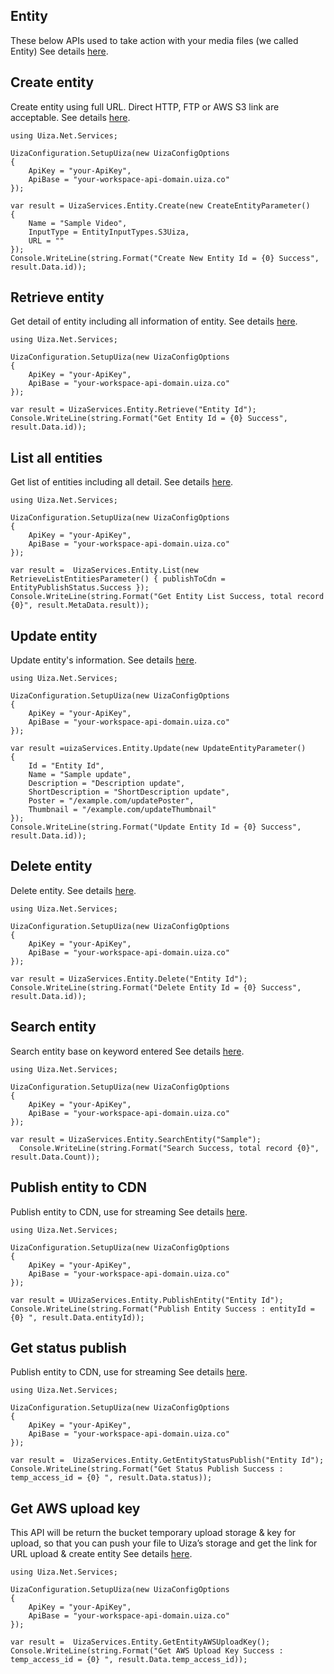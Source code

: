 ## Entity
These below APIs used to take action with your media files (we called Entity)
See details [here](https://docs.uiza.io/#video).

## Create entity
Create entity using full URL. Direct HTTP, FTP or AWS S3 link are acceptable.
See details [here](https://docs.uiza.io/#create-entity).

```Cshard
using Uiza.Net.Services;

UizaConfiguration.SetupUiza(new UizaConfigOptions
{
	ApiKey = "your-ApiKey",
	ApiBase = "your-workspace-api-domain.uiza.co"
});

var result = UizaServices.Entity.Create(new CreateEntityParameter()
{
	Name = "Sample Video",
	InputType = EntityInputTypes.S3Uiza,
	URL = ""
});
Console.WriteLine(string.Format("Create New Entity Id = {0} Success", result.Data.id));
```

## Retrieve entity
Get detail of entity including all information of entity.
See details [here](https://docs.uiza.io/#retrieve-an-entity).

```Cshard
using Uiza.Net.Services;

UizaConfiguration.SetupUiza(new UizaConfigOptions
{
	ApiKey = "your-ApiKey",
	ApiBase = "your-workspace-api-domain.uiza.co"
});

var result = UizaServices.Entity.Retrieve("Entity Id");
Console.WriteLine(string.Format("Get Entity Id = {0} Success", result.Data.id));
```
## List all entities
Get list of entities including all detail.
See details [here](https://docs.uiza.io/#list-all-entities).

```Cshard
using Uiza.Net.Services;

UizaConfiguration.SetupUiza(new UizaConfigOptions
{
	ApiKey = "your-ApiKey",
	ApiBase = "your-workspace-api-domain.uiza.co"
});

var result =  UizaServices.Entity.List(new RetrieveListEntitiesParameter() { publishToCdn = EntityPublishStatus.Success });
Console.WriteLine(string.Format("Get Entity List Success, total record {0}", result.MetaData.result));
```

## Update entity
Update entity's information.
See details [here](https://docs.uiza.io/#update-an-entity).

```Cshard
using Uiza.Net.Services;

UizaConfiguration.SetupUiza(new UizaConfigOptions
{
	ApiKey = "your-ApiKey",
	ApiBase = "your-workspace-api-domain.uiza.co"
});

var result =uizaServices.Entity.Update(new UpdateEntityParameter()
{
	Id = "Entity Id",
	Name = "Sample update",
	Description = "Description update",
	ShortDescription = "ShortDescription update",
	Poster = "/example.com/updatePoster",
	Thumbnail = "/example.com/updateThumbnail"
});
Console.WriteLine(string.Format("Update Entity Id = {0} Success", result.Data.id));
```

## Delete entity
Delete entity.
See details [here](https://docs.uiza.io/#delete-an-entity).

```Cshard
using Uiza.Net.Services;

UizaConfiguration.SetupUiza(new UizaConfigOptions
{
	ApiKey = "your-ApiKey",
	ApiBase = "your-workspace-api-domain.uiza.co"
});

var result = UizaServices.Entity.Delete("Entity Id");
Console.WriteLine(string.Format("Delete Entity Id = {0} Success", result.Data.id));
```

## Search entity
Search entity base on keyword entered
See details [here](https://docs.uiza.io/#search-entity).

```Cshard
using Uiza.Net.Services;

UizaConfiguration.SetupUiza(new UizaConfigOptions
{
	ApiKey = "your-ApiKey",
	ApiBase = "your-workspace-api-domain.uiza.co"
});

var result = UizaServices.Entity.SearchEntity("Sample");
  Console.WriteLine(string.Format("Search Success, total record {0}", result.Data.Count));
```

## Publish entity to CDN
Publish entity to CDN, use for streaming
See details [here](https://docs.uiza.io/#publish-entity-to-cdn).

```Cshard
using Uiza.Net.Services;

UizaConfiguration.SetupUiza(new UizaConfigOptions
{
	ApiKey = "your-ApiKey",
	ApiBase = "your-workspace-api-domain.uiza.co"
});

var result = UUizaServices.Entity.PublishEntity("Entity Id");
Console.WriteLine(string.Format("Publish Entity Success : entityId = {0} ", result.Data.entityId));
```

## Get status publish
Publish entity to CDN, use for streaming
See details [here](https://docs.uiza.io/#get-status-publish).

```Cshard
using Uiza.Net.Services;

UizaConfiguration.SetupUiza(new UizaConfigOptions
{
	ApiKey = "your-ApiKey",
	ApiBase = "your-workspace-api-domain.uiza.co"
});

var result =  UizaServices.Entity.GetEntityStatusPublish("Entity Id");
Console.WriteLine(string.Format("Get Status Publish Success : temp_access_id = {0} ", result.Data.status));
```

## Get AWS upload key
This API will be return the bucket temporary upload storage & key for upload, so that you can push your file to Uiza’s storage and get the link for URL upload & create entity
See details [here](https://docs.uiza.io/#get-aws-upload-key).

```Cshard
using Uiza.Net.Services;

UizaConfiguration.SetupUiza(new UizaConfigOptions
{
	ApiKey = "your-ApiKey",
	ApiBase = "your-workspace-api-domain.uiza.co"
});

var result =  UizaServices.Entity.GetEntityAWSUploadKey();
Console.WriteLine(string.Format("Get AWS Upload Key Success : temp_access_id = {0} ", result.Data.temp_access_id));
```